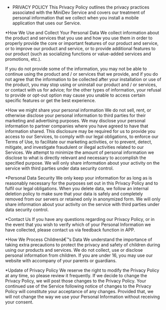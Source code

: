* PRIVACY POLICY
This Privacy Policy outlines the privacy practices associated with the MiniDev Service and covers our treatment of personal information that we collect when you install a mobile application that uses our Service.

*How We Use and Collect Your Personal Data
We collect information about the product and services that you use and how you use them in order to properly provide the core or important features of our product and service, or to improve our product and service, or to provide additional features to our product (such as socializing functions or value-added services and promotions, etc.).

If you do not provide some of the information, you may not be able to continue using the product and / or services that we provide, and if you do not agree that the information to be collected after your installation or use of the product, you may stop using or uninstall our product and / or services, or contact with us for advice; for the other types of information, your refusal to provide or opt-out option may cause you unable to access certain specific features or get the best experience.

*How we might share your personal information
We do not sell, rent, or otherwise disclose your personal information to third parties for their marketing and advertising purposes. We may disclose your personal information to partner companies where you have agreed to have that information shared. This disclosure may be required for us to provide you access to our Services, to comply with our legal obligations, to enforce our Terms of Use, to facilitate our marketing activities, or to prevent, detect, mitigate, and investigate fraudulent or illegal activities related to our Services. We attempt to minimize the amount of personal information we disclose to what is directly relevant and necessary to accomplish the specified purpose. We will only share information about your activity on the service with third parties under data security control.

*Personal Data Security
We only keep your information for as long as is reasonably necessary for the purposes set out in this Privacy Policy and to fulfil our legal obligations. When you delete data, we follow an internal deletion policy to make sure that your data is safely and completely removed from our servers or retained only in anonymized form. We will only share information about your activity on the service with third parties under data security control.

*Contact Us
If you have any questions regarding our Privacy Policy, or in the event that you wish to verify which of your Personal Information we have collected, please contact us via feedback function in APP.
 

*How We Process Childrenâ€™s Data
We understand the importance of taking extra precautions to protect the privacy and safety of children during using our products and services. We do not collect, use or disclose personal information from children. If you are under 16, you may use our website with accompany of your parents or guardians.

*Update of Privacy Policy 
We reserve the right to modify the Privacy Policy at any time, so please review it frequently. If we decide to change the Privacy Policy, we will post those changes to the Privacy Policy. Your continued use of the Service following notice of changes to the Privacy Policy will constitute your acceptance of any changes. Provided that, we will not change the way we use your Personal Information without receiving your consent.

